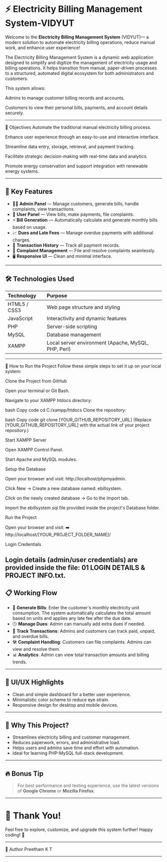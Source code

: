 
# ⚡ Electricity Billing Management System-VIDYUT

Welcome to the **Electricity Billing Management System** (VIDYUT)— a modern solution to automate electricity billing operations, reduce manual work, and enhance user experience!

The Electricity Billing Management System is a dynamic web application designed to simplify and digitize the management of electricity usage and billing operations. It helps transition from manual, paper-driven processes to a structured, automated digital ecosystem for both administrators and customers.

This system allows:

Admins to manage customer billing records and accounts.

Customers to view their personal bills, payments, and account details securely.

---
🎯 Objectives
Automate the traditional manual electricity billing process.

Enhance user experience through an easy-to-use and interactive interface.

Streamline data entry, storage, retrieval, and payment tracking.

Facilitate strategic decision-making with real-time data and analytics.

Promote energy conservation and support integration with renewable energy systems.

---


## 🎯 Key Features
- 🧑‍💼 **Admin Panel** — Manage customers, generate bills, handle complaints, view transactions.
- 👤 **User Panel** — View bills, make payments, file complaints.
- ⚡ **Bill Generation** — Automatically calculate and generate monthly bills based on usage.
- 📈 **Dues and Late Fees** — Manage overdue payments with additional charges.
- 🧾 **Transaction History** — Track all payment records.
- 📣 **Complaint Management** — File and resolve complaints seamlessly.
- 🖥️ **Responsive UI** — Clean and minimal interface.

---

## 🛠️ Technologies Used
| Technology | Purpose |
|:-----------|:--------|
| HTML5 / CSS3 | Web page structure and styling |
| JavaScript | Interactivity and dynamic features |
| PHP | Server-side scripting |
| MySQL | Database management |
| XAMPP | Local server environment (Apache, MySQL, PHP, Perl) |

---

🚀 How to Run the Project
Follow these simple steps to set it up on your local system:

Clone the Project from GitHub

Open your terminal or Git Bash.

Navigate to your XAMPP htdocs directory:

bash
Copy code
cd C:/xampp/htdocs
Clone the repository:

bash
Copy code
git clone [YOUR_GITHUB_REPOSITORY_URL]
(Replace [YOUR_GITHUB_REPOSITORY_URL] with the actual link of your project repository.)

Start XAMPP Server

Open XAMPP Control Panel.

Start Apache and MySQL modules.

Setup the Database

Open your browser and visit: http://localhost/phpmyadmin.

Click New → Create a new database named: ebillsystem.

Click on the newly created database → Go to the Import tab.

Import the ebillsystem.sql file provided inside the project's Database folder.

Run the Project

Open your browser and visit:
➡️ http://localhost/[YOUR_PROJECT_FOLDER_NAME]/

Login Credentials

Login details (admin/user credentials) are provided inside the file:
01 LOGIN DETAILS & PROJECT INFO.txt.
---

## 📋 Working Flow
- 🧮 **Generate Bills**: Enter the customer's monthly electricity unit consumption. The system automatically calculates the total amount based on units and applies any late fee after the due date.
- 🕓 **Manage Dues**: Admin can manually add extra dues if needed.
- 🧾 **Track Transactions**: Admins and customers can track paid, unpaid, and overdue bills.
- 🛠️ **Complaint Handling**: Customers can file complaints. Admins can view and resolve them.
- 📊 **Analytics**: Admin can view total transaction amounts and billing trends.

---

## 🎨 UI/UX Highlights
- Clean and simple dashboard for a better user experience.
- Minimalistic color scheme to reduce eye strain.
- Responsive design for desktop and mobile devices.

---

## 🌟 Why This Project?
- Streamlines electricity billing and customer management.
- Reduces paperwork, errors, and administrative load.
- Helps users and admins save time and effort with automation.
- Ideal for learning PHP-MySQL full-stack development.

---

## 🔥 Bonus Tip
> For best performance and testing experience, use the latest versions of **Google Chrome** or **Mozilla Firefox**.

---

# 🙌 Thank You!
Feel free to explore, customize, and upgrade this system further! Happy coding! 🚀

---
👤 Author
Preetham K T


---
